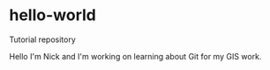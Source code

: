 # hello-world
Tutorial repository

Hello I'm Nick and I'm working on learning about Git for my GIS work.  

